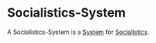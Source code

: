# Socialistics-System

A Socialistics-System is a [System](60052.md) for [Socialistics](141100000.md).
